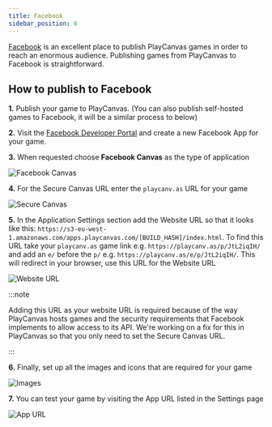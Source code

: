 ```yaml
---
title: Facebook
sidebar_position: 6
---
```


[Facebook][1] is an excellent place to publish PlayCanvas games in order to reach an enormous audience. Publishing games from PlayCanvas to Facebook is straightforward.

## How to publish to Facebook

**1.** Publish your game to PlayCanvas. (You can also publish self-hosted games to Facebook, it will be a similar process to below)

**2.** Visit the [Facebook Developer Portal][2] and create a new Facebook App for your game.

**3.** When requested choose **Facebook Canvas** as the type of application

![Facebook Canvas](/img/user-manual/publishing/web/facebook/choose-platform.jpg)

**4.** For the Secure Canvas URL enter the `playcanv.as` URL for your game

![Secure Canvas](/img/user-manual/publishing/web/facebook/secure-canvas-url.jpg)

**5.** In the Application Settings section add the Website URL so that it looks like this: `https://s3-eu-west-1.amazonaws.com/apps.playcanvas.com/[BUILD_HASH]/index.html`. To find this URL take your `playcanv.as` game link e.g. `https://playcanv.as/p/JtL2iqIH/` and add an `e/` before the `p/` e.g. `https://playcanv.as/e/p/JtL2iqIH/`. This will redirect in your browser, use this URL for the Website URL

![Website URL](/img/user-manual/publishing/web/facebook/website-url.jpg)

:::note

Adding this URL as your website URL is required because of the way PlayCanvas hosts games and the security requirements that Facebook implements to allow access to its API. We're working on a fix for this in PlayCanvas so that you only need to set the Secure Canvas URL.

:::

**6.** Finally, set up all the images and icons that are required for your game

![Images](/img/user-manual/publishing/web/facebook/icons.jpg)

**7.** You can test your game by visiting the App URL listed in the Settings page

![App URL](/img/user-manual/publishing/web/facebook/app-url.jpg)

[1]: https://facebook.com
[2]: https://developers.facebook.com/
